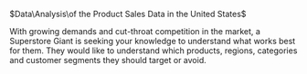 $Data\Analysis\of the Product Sales Data in the United States$



With growing demands and cut-throat competition in the market, a Superstore Giant is seeking your knowledge to understand what works best for them. They would like to understand which products, regions, categories and customer segments they should target or avoid.
